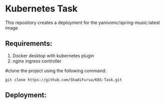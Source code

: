 # Kubernetes Task
This repository creates a deployment for the yanivomc/spring-music:latest image 

## Requirements: 
1) Docker desktop with kubernetes plugin
2) nginx ingress controller

#clone the project using the following command:
```
git clone https://github.com/ShadiFursa/K8S-Task.git
```

## Deployment: 

